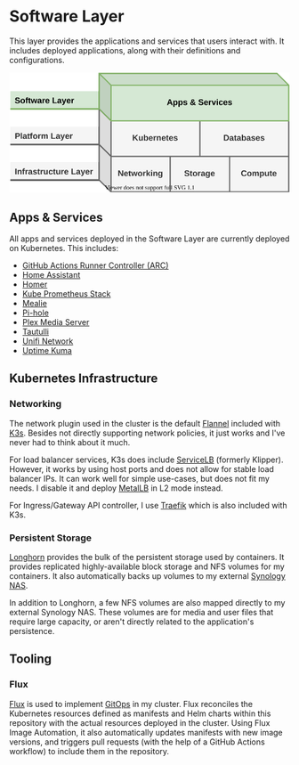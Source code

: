 # Software Layer

This layer provides the applications and services that users interact with. It includes deployed applications, along with their definitions and configurations.

![layers](assets/homeops-layers-sw.svg)

## Apps & Services

All apps and services deployed in the Software Layer are currently deployed on Kubernetes. This includes:

  - [GitHub Actions Runner Controller (ARC)](https://github.com/actions/actions-runner-controller)
  - [Home Assistant](https://www.home-assistant.io/)
  - [Homer](https://github.com/bastienwirtz/homer)
  - [Kube Prometheus Stack](https://github.com/prometheus-operator/kube-prometheus)
  - [Mealie](https://mealie.io/)
  - [Pi-hole](https://pi-hole.net/)
  - [Plex Media Server](https://www.plex.tv/)
  - [Tautulli](https://tautulli.com/)
  - [Unifi Network](https://ui.com/)
  - [Uptime Kuma](https://github.com/louislam/uptime-kuma)

## Kubernetes Infrastructure

### Networking

The network plugin used in the cluster is the default [Flannel](https://github.com/flannel-io/flannel) included with [K3s](https://k3s.io). Besides not directly supporting network policies, it just works and I've never had to think about it much.

For load balancer services, K3s does include [ServiceLB](https://github.com/k3s-io/klipper-lb) (formerly Klipper). However, it works by using host ports and does not allow for stable load balancer IPs. It can work well for simple use-cases, but does not fit my needs. I disable it and deploy [MetalLB](https://github.com/k3s-io/klipper-lb) in L2 mode instead.

For Ingress/Gateway API controller, I use [Traefik](https://traefik.io/traefik/) which is also included with K3s.

### Persistent Storage

[Longhorn](https://longhorn.io/) provides the bulk of the persistent storage used by containers. It provides replicated highly-available block storage and NFS volumes for my containers. It also automatically backs up volumes to my external [Synology NAS](https://www.synology.com/en-us/products/DS920+).

In addition to Longhorn, a few NFS volumes are also mapped directly to my external Synology NAS. These volumes are for media and user files that require large capacity, or aren't directly related to the application's persistence.

## Tooling

### Flux

[Flux](https://fluxcd.io/) is used to implement [GitOps](https://www.weave.works/technologies/gitops/) in my cluster. Flux reconciles the Kubernetes resources defined as manifests and Helm charts within this repository with the actual resources deployed in the cluster. Using Flux Image Automation, it also automatically updates manifests with new image versions, and triggers pull requests (with the help of a GitHub Actions workflow) to include them in the repository.
